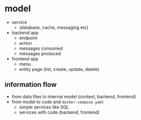 # model

* service
  * (database, cache, messaging etc)
* backend app
  * endpoint
  * action
  * messages consumed
  * messages produced
* frontend app
  * menu
  * entity page (list, create, update, delete)


## information flow

* from data files to internal model (context, backend, frontend)
* from model to code and `docker-compose.yaml`
  * simple services like SQL
  * services with code (backend, frontend)
